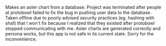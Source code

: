 Makes an aster chart from a database. Project was terminated after people at protobowl failed to fix the bug in pushing user data to the database. Taken offline due to poorly advised security practices (eg. hashing with sha1) that I won't fix because I realized that they existed after protobowl stopped communicating with me. Aster charts are generated correctly and persona works, but this app is not safe in its current state. Sorry for the inconvenience.  
